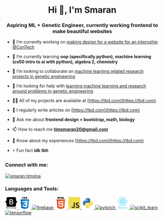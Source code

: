 <h1 align="center">Hi 👋, I'm Smaran</h1>
<h3 align="center">Aspiring ML + Genetic Engineer, currently working frontend to make beautiful websites</h3>

- 🔭 I’m currently working on [making design for a website for an internship @ConTech](https://github.com/theonly-smaran/mockui-contech)

- 🌱 I’m currently learning **oop (specifically python), machine learning (cs50 intro to ai with python), algebra 2, chemistry**

- 👯 I’m looking to collaborate on [machine learning related research projects in genetic engineering](https://tbd.com)

- 🤝 I’m looking for help with [learning machine learning and research around problems in genetic engineering](https://tbd.com)

- 👨‍💻 All of my projects are available at [https://tbd.com](https://tbd.com)

- 📝 I regularly write articles on [https://tbd.com](https://tbd.com)

- 💬 Ask me about **frontend design + bootstrap, math, biology**

- 📫 How to reach me **timsmaran20@gmail.com**

- 📄 Know about my experiences [https://tbd.com](https://tbd.com)

- ⚡ Fun fact **idk tbh**

<h3 align="left">Connect with me:</h3>
<p align="left">
<a href="https://linkedin.com/in/smaran timsina" target="blank"><img align="center" src="https://raw.githubusercontent.com/rahuldkjain/github-profile-readme-generator/master/src/images/icons/Social/linked-in-alt.svg" alt="smaran timsina" height="30" width="40" /></a>
</p>

<h3 align="left">Languages and Tools:</h3>
<p align="left"> <a href="https://getbootstrap.com" target="_blank" rel="noreferrer"> <img src="https://raw.githubusercontent.com/devicons/devicon/master/icons/bootstrap/bootstrap-plain-wordmark.svg" alt="bootstrap" width="40" height="40"/> </a> <a href="https://www.w3schools.com/css/" target="_blank" rel="noreferrer"> <img src="https://raw.githubusercontent.com/devicons/devicon/master/icons/css3/css3-original-wordmark.svg" alt="css3" width="40" height="40"/> </a> <a href="https://firebase.google.com/" target="_blank" rel="noreferrer"> <img src="https://www.vectorlogo.zone/logos/firebase/firebase-icon.svg" alt="firebase" width="40" height="40"/> </a> <a href="https://www.w3.org/html/" target="_blank" rel="noreferrer"> <img src="https://raw.githubusercontent.com/devicons/devicon/master/icons/html5/html5-original-wordmark.svg" alt="html5" width="40" height="40"/> </a> <a href="https://developer.mozilla.org/en-US/docs/Web/JavaScript" target="_blank" rel="noreferrer"> <img src="https://raw.githubusercontent.com/devicons/devicon/master/icons/javascript/javascript-original.svg" alt="javascript" width="40" height="40"/> </a> <a href="https://www.python.org" target="_blank" rel="noreferrer"> <img src="https://raw.githubusercontent.com/devicons/devicon/master/icons/python/python-original.svg" alt="python" width="40" height="40"/> </a> <a href="https://pytorch.org/" target="_blank" rel="noreferrer"> <img src="https://www.vectorlogo.zone/logos/pytorch/pytorch-icon.svg" alt="pytorch" width="40" height="40"/> </a> <a href="https://reactjs.org/" target="_blank" rel="noreferrer"> <img src="https://raw.githubusercontent.com/devicons/devicon/master/icons/react/react-original-wordmark.svg" alt="react" width="40" height="40"/> </a> <a href="https://scikit-learn.org/" target="_blank" rel="noreferrer"> <img src="https://upload.wikimedia.org/wikipedia/commons/0/05/Scikit_learn_logo_small.svg" alt="scikit_learn" width="40" height="40"/> </a> <a href="https://www.tensorflow.org" target="_blank" rel="noreferrer"> <img src="https://www.vectorlogo.zone/logos/tensorflow/tensorflow-icon.svg" alt="tensorflow" width="40" height="40"/> </a> </p>
